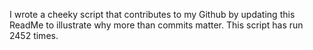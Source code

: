 I wrote a cheeky script that contributes to my Github by updating this ReadMe to illustrate why more than commits matter. This script has run 2452 times.